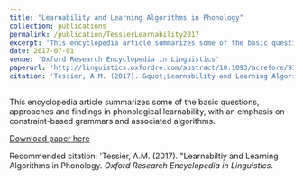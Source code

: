```yaml
---
title: "Learnability and Learning Algorithms in Phonology"
collection: publications
permalink: /publication/TessierLearnability2017
excerpt: 'This encyclopedia article summarizes some of the basic questions, approaches and findings in phonological learnability, with an emphasis on constraint-based grammars and associated algorithms.'
date: 2017-07-01
venue: 'Oxford Research Encyclopedia in Linguistics'
paperurl: 'http://linguistics.oxfordre.com/abstract/10.1093/acrefore/9780199384655.001.0001/acrefore-9780199384655-e-108?rskey=2AlKfD&result=6'
citation: 'Tessier, A.M. (2017). &quot;Learnability and Learning Algorithms in Phonology&quot; <i>Oxford Research Encycopedia in Linguistics</i>.'
---
```

This encyclopedia article summarizes some of the basic questions, approaches and findings in phonological learnability, with an emphasis on constraint-based grammars and associated algorithms.

[Download paper here](http://amtessier.github.io/files/TessierLearnability2017.pdf)

Recommended citation: 'Tessier, A.M. (2017). "Learnabiltiy and Learning Algorithms in Phonology. <i> Oxford Research Encyclopedia in Linguistics</i>.
